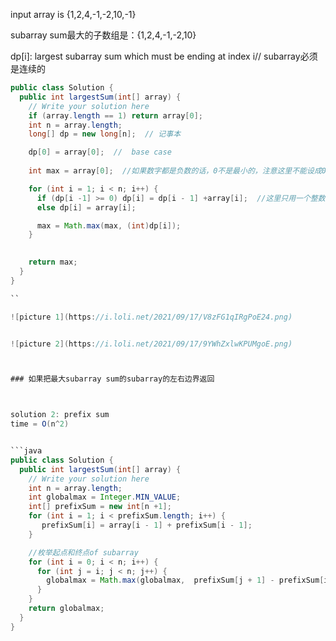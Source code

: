 input array is {1,2,4,-1,-2,10,-1} 

subarray sum最大的子数组是：{1,2,4,-1,-2,10}


dp[i]: largest subarray sum which must be ending at index i// subarray必须是连续的

```java
public class Solution {
  public int largestSum(int[] array) {
    // Write your solution here
    if (array.length == 1) return array[0];
    int n = array.length;
    long[] dp = new long[n];  // 记事本

    dp[0] = array[0];  //  base case
  
    int max = array[0];  //如果数字都是负数的话，0不是最小的，注意这里不能设成0

    for (int i = 1; i < n; i++) {
      if (dp[i -1] >= 0) dp[i] = dp[i - 1] +array[i];  //这里只用一个整数就可以保存之前的状态了，不需要用一个数组
      else dp[i] = array[i];

      max = Math.max(max, (int)dp[i]);
    }

   
    return max;
  }
}

``

![picture 1](https://i.loli.net/2021/09/17/V8zFG1qIRgPoE24.png)  


![picture 2](https://i.loli.net/2021/09/17/9YWhZxlwKPUMgoE.png)  



### 如果把最大subarray sum的subarray的左右边界返回



solution 2: prefix sum
time = O(n^2)


```java
public class Solution {
  public int largestSum(int[] array) {
    // Write your solution here
    int n = array.length; 
    int globalmax = Integer.MIN_VALUE;
    int[] prefixSum = new int[n +1];
    for (int i = 1; i < prefixSum.length; i++) {
       prefixSum[i] = array[i - 1] + prefixSum[i - 1];
    }

    //枚举起点和终点of subarray
    for (int i = 0; i < n; i++) {
      for (int j = i; j < n; j++) {
        globalmax = Math.max(globalmax,  prefixSum[j + 1] - prefixSum[i]);
      }
    }
    return globalmax;
  }
}

```

